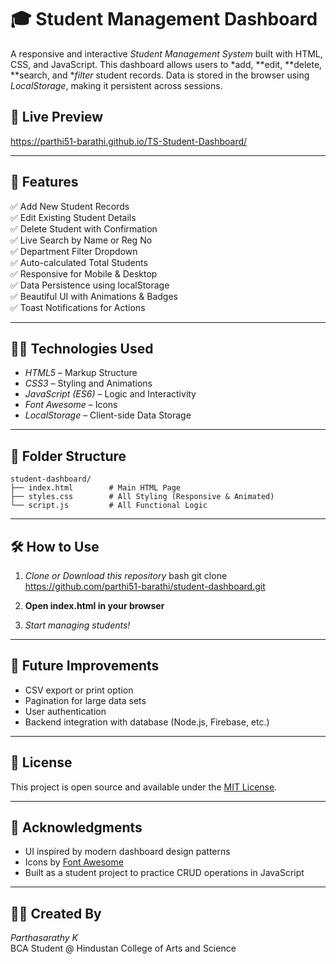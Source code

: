 # 🎓 Student Management Dashboard

A responsive and interactive *Student Management System* built with HTML, CSS, and JavaScript. This dashboard allows users to *add, **edit, **delete, **search, and **filter* student records. Data is stored in the browser using *LocalStorage*, making it persistent across sessions.

## 🚀 Live Preview
  
 https://parthi51-barathi.github.io/TS-Student-Dashboard/

---

## 📌 Features

✅ Add New Student Records  
✅ Edit Existing Student Details  
✅ Delete Student with Confirmation  
✅ Live Search by Name or Reg No  
✅ Department Filter Dropdown  
✅ Auto-calculated Total Students  
✅ Responsive for Mobile & Desktop  
✅ Data Persistence using localStorage  
✅ Beautiful UI with Animations & Badges  
✅ Toast Notifications for Actions  

---

## 🧑‍💻 Technologies Used

- *HTML5* – Markup Structure  
- *CSS3* – Styling and Animations  
- *JavaScript (ES6)* – Logic and Interactivity  
- *Font Awesome* – Icons  
- *LocalStorage* – Client-side Data Storage

---

## 🧱 Folder Structure

```
student-dashboard/
├── index.html        # Main HTML Page
├── styles.css        # All Styling (Responsive & Animated)
└── script.js         # All Functional Logic
```


---


## 🛠 How to Use

1. *Clone or Download this repository*
   bash
   git clone https://github.com/parthi51-barathi/student-dashboard.git
   

2. **Open index.html in your browser**

3. *Start managing students!*

---

## 📝 Future Improvements

- CSV export or print option  
- Pagination for large data sets  
- User authentication  
- Backend integration with database (Node.js, Firebase, etc.)

---

## 📄 License

This project is open source and available under the [MIT License](LICENSE).

---

## 🙌 Acknowledgments

- UI inspired by modern dashboard design patterns  
- Icons by [Font Awesome](https://fontawesome.com)  
- Built as a student project to practice CRUD operations in JavaScript

---

## 👨‍🎓 Created By

*Parthasarathy K*  
BCA Student @ Hindustan College of Arts and Science
